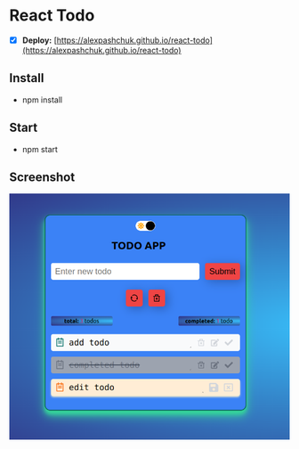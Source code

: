 # React Todo

- [x] **Deploy:** [https://alexpashchuk.github.io/react-todo](https://alexpashchuk.github.io/react-todo)

## Install
+ npm install

## Start
+ npm start

## Screenshot
![img.png](src/readme.png)
